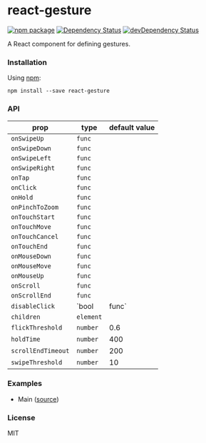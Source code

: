 # react-gesture

[![npm package](https://badge.fury.io/js/react-gesture.svg)](https://www.npmjs.org/package/react-gesture)
[![Dependency Status](https://david-dm.org/opensource-cards/react-gesture.svg)](https://david-dm.org/opensource-cards/react-gesture)
[![devDependency Status](https://david-dm.org/opensource-cards/react-gesture/dev-status.svg)](https://david-dm.org/opensource-cards/react-gesture#info=devDependencies)

A React component for defining gestures.

### Installation

Using [npm](https://www.npmjs.com/):

```
npm install --save react-gesture
```

### API

prop               | type                  | default value
-------------------|-----------------------|--------------
`onSwipeUp`        | `func`                |
`onSwipeDown`      | `func`                |
`onSwipeLeft`      | `func`                |
`onSwipeRight`     | `func`                |
`onTap`            | `func`                |
`onClick`          | `func`                |
`onHold`           | `func`                |
`onPinchToZoom`    | `func`                |
`onTouchStart`     | `func`                |
`onTouchMove`      | `func`                |
`onTouchCancel`    | `func`                |
`onTouchEnd`       | `func`                |
`onMouseDown`      | `func`                |
`onMouseMove`      | `func`                |
`onMouseUp`        | `func`                |
`onScroll`         | `func`                |
`onScrollEnd`      | `func`                |
`disableClick`     | `bool | func`         |
`children`         | `element`             |
`flickThreshold`   | `number`              | 0.6
`holdTime`         | `number`              | 400
`scrollEndTimeout` | `number`              | 200
`swipeThreshold`   | `number`              | 10

### Examples

* Main ([source](https://github.com/opensource-cards/react-gesture/tree/master/examples/main))

### License

MIT
